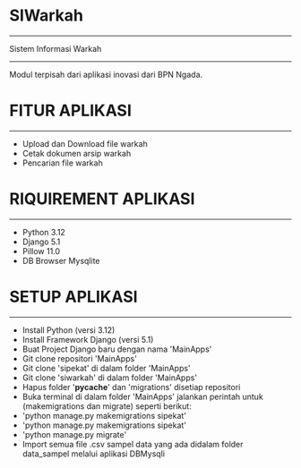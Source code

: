 # SIWarkah
*******************************************
Sistem Informasi Warkah
*******************************************

Modul terpisah dari aplikasi inovasi dari BPN Ngada.

# FITUR APLIKASI
*******************************************
-  Upload dan Download file warkah
-  Cetak dokumen arsip warkah
-  Pencarian file warkah


# RIQUIREMENT APLIKASI
*******************************************
-  Python 3.12
-  Django 5.1
-  Pillow 11.0
-  DB Browser Mysqlite


# SETUP APLIKASI
*******************************************
-  Install Python (versi 3.12)
-  Install Framework Django (versi 5.1)
-  Buat Project Django baru dengan nama 'MainApps'
-  Git clone repositori 'MainApps'
-  Git clone 'sipekat' di dalam folder 'MainApps'
-  Git clone 'siwarkah' di dalam folder 'MainApps'
-  Hapus folder '__pycache__' dan 'migrations' disetiap repositori
-  Buka terminal di dalam folder 'MainApps' jalankan perintah untuk (makemigrations dan migrate) seperti berikut:
-  'python manage.py makemigrations sipekat'
-  'python manage.py makemigrations sipekat'
-  'python manage.py migrate'
-  Import semua file .csv sampel data yang ada didalam folder data_sampel melalui aplikasi DBMysqli